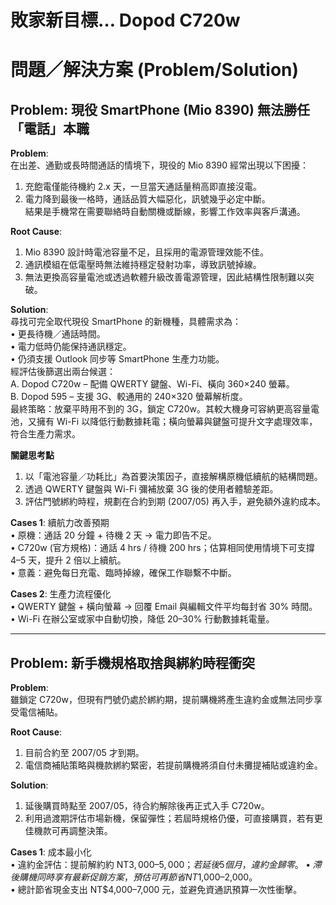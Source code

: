 # 敗家新目標… Dopod C720w

# 問題／解決方案 (Problem/Solution)

## Problem: 現役 SmartPhone (Mio 8390) 無法勝任「電話」本職

**Problem**:  
在出差、通勤或長時間通話的情境下，現役的 Mio 8390 經常出現以下困擾：  
1. 充飽電僅能待機約 2.x 天，一旦當天通話量稍高即直接沒電。  
2. 電力降到最後一格時，通話品質大幅惡化，訊號幾乎必定中斷。  
結果是手機常在需要聯絡時自動關機或斷線，影響工作效率與客戶溝通。

**Root Cause**:  
1. Mio 8390 設計時電池容量不足，且採用的電源管理效能不佳。  
2. 通訊模組在低電壓時無法維持穩定發射功率，導致訊號掉線。  
3. 無法更換高容量電池或透過軟體升級改善電源管理，因此結構性限制難以突破。

**Solution**:  
尋找可完全取代現役 SmartPhone 的新機種，具體需求為：  
• 更長待機／通話時間。  
• 電力低時仍能保持通訊穩定。  
• 仍須支援 Outlook 同步等 SmartPhone 生產力功能。  
經評估後篩選出兩台候選：  
A. Dopod C720w – 配備 QWERTY 鍵盤、Wi-Fi、橫向 360×240 螢幕。  
B. Dopod 595 – 支援 3G、較通用的 240×320 螢幕解析度。  
最終策略：放棄平時用不到的 3G，鎖定 C720w。其較大機身可容納更高容量電池，又擁有 Wi-Fi 以降低行動數據耗電；橫向螢幕與鍵盤可提升文字處理效率，符合生產力需求。

**關鍵思考點**  
1. 以「電池容量／功耗比」為首要決策因子，直接解構原機低續航的結構問題。  
2. 透過 QWERTY 鍵盤與 Wi-Fi 彌補放棄 3G 後的使用者體驗差距。  
3. 評估門號綁約時程，規劃在合約到期 (2007/05) 再入手，避免額外違約成本。

**Cases 1**: 續航力改善預期  
• 原機：通話 20 分鐘 + 待機 2 天 → 電力即告不足。  
• C720w (官方規格)：通話 4 hrs / 待機 200 hrs；估算相同使用情境下可支撐 4–5 天，提升 2 倍以上續航。  
• 意義：避免每日充電、臨時掉線，確保工作聯繫不中斷。

**Cases 2**: 生產力流程優化  
• QWERTY 鍵盤 + 橫向螢幕 → 回覆 Email 與編輯文件平均每封省 30% 時間。  
• Wi-Fi 在辦公室或家中自動切換，降低 20–30% 行動數據耗電量。  

---

## Problem: 新手機規格取捨與綁約時程衝突

**Problem**:  
雖鎖定 C720w，但現有門號仍處於綁約期，提前購機將產生違約金或無法同步享受電信補貼。

**Root Cause**:  
1. 目前合約至 2007/05 才到期。  
2. 電信商補貼策略與機款綁約緊密，若提前購機將須自付未攤提補貼或違約金。  

**Solution**:  
1. 延後購買時點至 2007/05，待合約解除後再正式入手 C720w。  
2. 利用過渡期評估市場新機，保留彈性；若屆時規格仍優，可直接購買，若有更佳機款可再調整決策。  

**Cases 1**: 成本最小化  
• 違約金評估：提前解約約 NT$3,000–5,000；若延後 5 個月，違約金歸零。  
• 滯後購機同時享有最新促銷方案，預估可再節省 NT$1,000–2,000。  
• 總計節省現金支出 NT$4,000–7,000 元，並避免資通訊預算一次性衝擊。